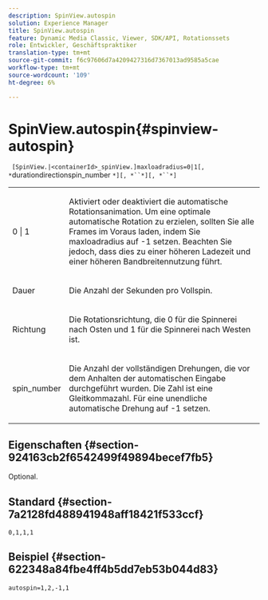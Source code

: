 ```yaml
---
description: SpinView.autospin
solution: Experience Manager
title: SpinView.autospin
feature: Dynamic Media Classic, Viewer, SDK/API, Rotationssets
role: Entwickler, Geschäftspraktiker
translation-type: tm+mt
source-git-commit: f6c97606d7a4209427316d7367013ad9585a5cae
workflow-type: tm+mt
source-wordcount: '109'
ht-degree: 6%

---
```



# SpinView.autospin{#spinview-autospin}

` [SpinView.|<containerId>_spinView.]maxloadradius=0|1[, *`durationdirectionspin_number `*][, *``*][, *``*]`

<table id="table_49FFD1BC53B846F09A6D214BC8C5C3FE"> 
 <tbody> 
  <tr> 
   <td colname="col1"> <p> <span class="codeph"> 0 | 1</span> </p> </td> 
   <td colname="col2"> <p> Aktiviert oder deaktiviert die automatische Rotationsanimation. Um eine optimale automatische Rotation zu erzielen, sollten Sie alle Frames im Voraus laden, indem Sie <span class="codeph"> maxloadradius</span> auf <span class="codeph"> -1</span> setzen. Beachten Sie jedoch, dass dies zu einer höheren Ladezeit und einer höheren Bandbreitennutzung führt. </p> </td> 
  </tr> 
  <tr> 
   <td colname="col1"> <p><span class="codeph"><span class="varname"> Dauer</span></span> </p> </td> 
   <td colname="col2"> <p> Die Anzahl der Sekunden pro Vollspin. </p> </td> 
  </tr> 
  <tr> 
   <td colname="col1"> <p> <span class="codeph"><span class="varname"> Richtung</span></span> </p> </td> 
   <td colname="col2"> <p> Die Rotationsrichtung, die <span class="codeph"> 0</span> für die Spinnerei nach Osten und <span class="codeph"> 1</span> für die Spinnerei nach Westen ist. </p> </td> 
  </tr> 
  <tr> 
   <td colname="col1"> <p> <span class="codeph"><span class="varname"> spin_number</span></span> </p> </td> 
   <td colname="col2"> <p> Die Anzahl der vollständigen Drehungen, die vor dem Anhalten der automatischen Eingabe durchgeführt wurden. Die Zahl ist eine Gleitkommazahl. Für eine unendliche automatische Drehung auf <span class="codeph"> -1</span> setzen. </p> </td> 
  </tr> 
 </tbody> 
</table>

## Eigenschaften {#section-924163cb2f6542499f49894becef7fb5}

Optional.

## Standard {#section-7a2128fd488941948aff18421f533ccf}

`0,1,1,1`

## Beispiel {#section-622348a84fbe4ff4b5dd7eb53b044d83}

`autospin=1,2,-1,1`
